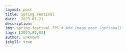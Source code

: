 ```yaml
---
layout: post
title: Spring Festival
date:  2023-01-21
description: 
img: spring-festival.JPG # Add image post (optional)
tags: [2023,02,02]
author: unknown
jekyll: true
---
```


